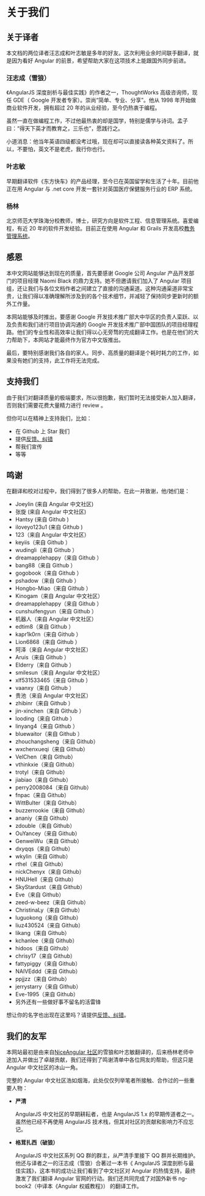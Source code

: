 # 关于我们

## 关于译者
本文档的两位译者汪志成和叶志敏是多年的好友。这次利用业余时间联手翻译，就是因为看好 Angular 的前景，希望帮助大家在这项技术上能跟国外同步前进。

### 汪志成（雪狼）
《AngularJS 深度剖析与最佳实践》的作者之一，ThoughtWorks 高级咨询师，现任 GDE（ Google 开发者专家）。崇尚“简单、专业、分享”。他从 1998 年开始做商业软件开发，拥有超过 20 年的从业经验，至今仍热衷于编程。

虽然一直在做编程工作，不过他最热衷的却是国学，特别是儒学与诗词。孟子曰：“得天下英才而教育之，三乐也”，愿践行之。

小道消息：他当年英语四级都没考过哦，现在却可以直接读各种英文资料了。所以，不要怕，英文不是老虎，我行你也行。

### 叶志敏
早期翻译软件《东方快车》的产品经理，至今已在英国留学和生活了十年。目前他正在用 Angular 与 .net core 开发一套针对英国医疗保健服务行业的 ERP 系统。

### 杨林
北京师范大学珠海分校教师，博士，研究方向是软件工程、信息管理系统。喜爱编程，有近 20 年的软件开发经验。目前正在使用
Angular 和 Grails 开发高校[教务管理系统](http://www.github.com/jwgl)。

## 感恩

本中文网站能够达到现在的质量，首先要感谢 Google 公司 Angular 产品开发部门的项目经理 Naomi Black 的鼎力支持。她不但邀请我们加入了 Angular 项目组，还让我们与各位文档作者之间建立了直接的沟通渠道。这种沟通渠道非常宝贵，让我们得以准确理解所涉及到的各个技术细节，并减轻了保持同步更新时的额外工作量。

本网站能够及时推出，要感谢 Google 开发技术推广部大中华区的负责人栾跃、以及负责和我们进行项目协调沟通的 Google 开发技术推广部中国团队的项目经理程路。他们的专业性和高效率让我们得以心无旁骛的完成翻译工作。也是在他们的大力帮助下，本网站才能最终作为官方中文版推出。

最后，要特别感谢我们各自的家人。同步、高质量的翻译是个耗时耗力的工作，如果没有她们的支持，此工作将无法完成。

## 支持我们

由于我们对翻译质量的极端要求，所以很抱歉，我们暂时无法接受新人加入翻译，否则我们需要花费大量精力进行 review 。

但你可以在精神上支持我们，比如：

- 在 Github 上 Star 我们
- 提供[反馈、纠错](https://github.com/angular/angular-cn/issues)
- 帮我们宣传
- 等等

## 鸣谢

在翻译和校对过程中，我们得到了很多人的帮助，在此一并致谢，他/她们是：

- Joeylin (来自 Angular 中文社区)
- 张旋 (来自 Angular 中文社区)
- Hantsy (来自 Github )
- iloveyo123u1 (来自 Github )
- 123（来自 Angular 中文社区）
- keyiis（来自 Github ）
- wudingli（来自 Github ）
- dreamapplehappy（来自 Github ）
- bang88（来自 Github ）
- gogobook（来自 Github ）
- pshadow（来自 Github ）
- Hongbo-Miao（来自 Github ）
- Kinogam（来自 Angular 中文社区）
- dreamapplehappy（来自 Github ）
- cunshuifengyun（来自 Github ）
- 机器人（来自 Angular 中文社区）
- edtim8（来自 Github ）
- kapr1k0rn（来自 Github ）
- Lion6868（来自 Github ）
- 阿泽（来自 Angular 中文社区）
- Aruis（来自 Github ）
- Elderry（来自 Github ）
- smilesun（来自 Angular 中文社区）
- xlf531533465（来自 Github ）
- vaanxy（来自 Github ）
- 贵池（来自 Angular 中文社区）
- zhibinr（来自 Github ）
- jin-xinchen（来自 Github ）
- looding（来自 Github ）
- linyang4（来自 Github ）
- bluewaitor（来自 Github ）
- zhouchangsheng（来自 Github）
- wxchenxueqi（来自 Github）
- VelChen（来自 Github）
- vthinkxie（来自 Github）
- trotyl（来自 Github）
- jiabiao（来自 Github）
- perry2008084（来自 Github）
- fnpac（来自 Github）
- WittBulter（来自 Github）
- buzzerrookie（来自 Github）
- ananiy（来自 Github）
- zdouble（来自 Github）
- OuYancey（来自 Github）
- GenweiWu（来自 Github）
- dxyqqs（来自 Github）
- wkylin（来自 Github）
- rthel（来自 Github）
- nickChenyx（来自 Github）
- HNUHell（来自 Github）
- SkyStardust（来自 Github）
- Eve（来自 Github）
- zeed-w-beez（来自 Github）
- ChristinaLy（来自 Github）
- luguokong（来自 Github）
- liuz430524（来自 Github）
- likang（来自 Github）
- kchanlee（来自 Github）
- hidoos（来自 Github）
- chrisy17（来自 Github）
- fattypiggy（来自 Github）
- NAIVEddd（来自 Github）
- ppjjzz（来自 Github）
- jerrystarry（来自 Github）
- Eve-1995（来自 Github）
- 另外还有一些做好事不留名的活雷锋

想让你的名字也出现在这里吗？请提供[反馈、纠错](https://github.com/angular/angular-cn/issues)。

## 我们的友军

本网站最初是由来自[NiceAngular 社区](/translations/cn/nice-angular)的雪狼和叶志敏翻译的，后来杨林老师中途加入并做出了卓越贡献，我们还得到了鸣谢清单中各位网友的帮助，但这只是 Angular 中文社区的冰山一角。

完整的 Angular 中文社区浩如烟海，此处仅仅列举笔者所接触、合作过的一些重要人物：

- **严清**

  AngularJS 中文社区的早期耕耘者，也是 AngularJS 1.x 的早期传道者之一。虽然他已经不再使用 AngularJS 技术栈，但其对社区的贡献和影响力不应忘记。
  
- **格茸扎西（破狼）**

  AngularJS 中文社区系列 QQ 群的群主，从严清手里接下 QQ 群并长期维护。他还与译者之一的汪志成（雪狼）合著过一本书《 AngularJS 深度剖析与最佳实践》，这本书的成功让我们看到了中文社区对 Angular 的热情支持，最终激发了我们翻译 Angular 官网的行动。我们还共同完成了对国外新书 ng-book2（中译本《Angular 权威教程》） 的翻译工作。
